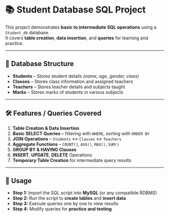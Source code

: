 # 📚 **Student Database SQL Project**

This project demonstrates **basic to intermediate SQL operations** using a `Student_db` database.  
It covers **table creation**, **data insertion**, and **queries** for learning and practice.

---

## 📂 **Database Structure**
- **Students** – Stores student details *(name, age, gender, class)*  
- **Classes** – Stores class information and assigned teachers  
- **Teachers** – Stores teacher details and subjects taught  
- **Marks** – Stores marks of students in various subjects  

---

## 🛠 **Features / Queries Covered**
1. **Table Creation & Data Insertion**  
2. **Basic SELECT Queries** – filtering with `WHERE`, sorting with `ORDER BY`  
3. **JOIN Operations** – `Students` ↔ `Classes` ↔ `Teachers`  
4. **Aggregate Functions** – `COUNT()`, `AVG()`, `MAX()`, `SUM()`  
5. **GROUP BY & HAVING Clauses**  
6. **INSERT**, **UPDATE**, **DELETE** Operations  
7. **Temporary Table Creation** for intermediate query results  

---

## 📌 **Usage**
- **Step 1:** Import the SQL script into **MySQL** (or any compatible RDBMS)  
- **Step 2:** Run the script to **create tables** and **insert data**  
- **Step 3:** Execute queries one by one to view results  
- **Step 4:** Modify queries for **practice and testing**


